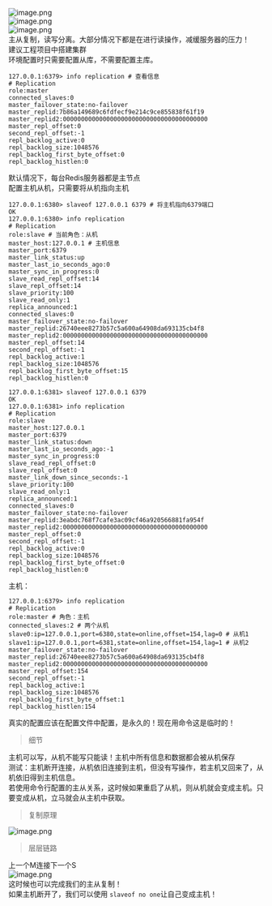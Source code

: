 ![image.png](https://cdn.nlark.com/yuque/0/2023/png/35204765/1681637595275-a8cdedd7-4bb5-4c26-a3ca-75d7ac79676e.png#averageHue=%23d8d5ce&clientId=u6299da8f-038c-4&from=paste&height=488&id=udc06b2f4&name=image.png&originHeight=488&originWidth=1351&originalType=binary&ratio=1&rotation=0&showTitle=false&size=504587&status=done&style=none&taskId=ud4ea2534-b7c5-466d-9373-6acf38bce5e&title=&width=1351)<br />![image.png](https://cdn.nlark.com/yuque/0/2023/png/35204765/1681637623926-d4ab8af7-11aa-489a-b39f-b2c4777784fe.png#averageHue=%23d7d2ca&clientId=u6299da8f-038c-4&from=paste&height=179&id=u918a1c20&name=image.png&originHeight=179&originWidth=1315&originalType=binary&ratio=1&rotation=0&showTitle=false&size=184219&status=done&style=none&taskId=u68ddbdc7-ae47-41e2-8627-0c6dda530af&title=&width=1315)<br />![image.png](https://cdn.nlark.com/yuque/0/2023/png/35204765/1681637629278-1b4b74c8-9c13-4ace-9435-61ce61cada01.png#averageHue=%23f7f3f2&clientId=u6299da8f-038c-4&from=paste&height=669&id=u4e03db8b&name=image.png&originHeight=669&originWidth=943&originalType=binary&ratio=1&rotation=0&showTitle=false&size=224301&status=done&style=none&taskId=ud1e84286-c18b-45d6-abf4-01851b24235&title=&width=943)<br />主从复制，读写分离。大部分情况下都是在进行读操作，减缓服务器的压力！<br />建议工程项目中搭建集群<br />环境配置时只需要配置从库，不需要配置主库。
```shell
127.0.0.1:6379> info replication # 查看信息
# Replication
role:master
connected_slaves:0
master_failover_state:no-failover
master_replid:7b86a149689c6fdfecf9e214c9ce855838f61f19
master_replid2:0000000000000000000000000000000000000000
master_repl_offset:0
second_repl_offset:-1
repl_backlog_active:0
repl_backlog_size:1048576
repl_backlog_first_byte_offset:0
repl_backlog_histlen:0
```
默认情况下，每台Redis服务器都是主节点<br />配置主机从机，只需要将从机指向主机
```shell
127.0.0.1:6380> slaveof 127.0.0.1 6379 # 将主机指向6379端口
OK
127.0.0.1:6380> info replication
# Replication
role:slave # 当前角色：从机
master_host:127.0.0.1 # 主机信息
master_port:6379
master_link_status:up
master_last_io_seconds_ago:0
master_sync_in_progress:0
slave_read_repl_offset:14
slave_repl_offset:14
slave_priority:100
slave_read_only:1
replica_announced:1
connected_slaves:0
master_failover_state:no-failover
master_replid:26740eee8273b57c5a600a64908da693135cb4f8
master_replid2:0000000000000000000000000000000000000000
master_repl_offset:14
second_repl_offset:-1
repl_backlog_active:1
repl_backlog_size:1048576
repl_backlog_first_byte_offset:15
repl_backlog_histlen:0

```
```shell
127.0.0.1:6381> slaveof 127.0.0.1 6379
OK
127.0.0.1:6381> info replication
# Replication
role:slave
master_host:127.0.0.1
master_port:6379
master_link_status:down
master_last_io_seconds_ago:-1
master_sync_in_progress:0
slave_read_repl_offset:0
slave_repl_offset:0
master_link_down_since_seconds:-1
slave_priority:100
slave_read_only:1
replica_announced:1
connected_slaves:0
master_failover_state:no-failover
master_replid:3eabdc768f7cafe3ac09cf46a920566881fa954f
master_replid2:0000000000000000000000000000000000000000
master_repl_offset:0
second_repl_offset:-1
repl_backlog_active:0
repl_backlog_size:1048576
repl_backlog_first_byte_offset:0
repl_backlog_histlen:0
```
主机：
```shell
127.0.0.1:6379> info replication
# Replication
role:master # 角色：主机
connected_slaves:2 # 两个从机
slave0:ip=127.0.0.1,port=6380,state=online,offset=154,lag=0 # 从机1
slave1:ip=127.0.0.1,port=6381,state=online,offset=154,lag=1 # 从机2
master_failover_state:no-failover
master_replid:26740eee8273b57c5a600a64908da693135cb4f8
master_replid2:0000000000000000000000000000000000000000
master_repl_offset:154
second_repl_offset:-1
repl_backlog_active:1
repl_backlog_size:1048576
repl_backlog_first_byte_offset:1
repl_backlog_histlen:154
```
真实的配置应该在配置文件中配置，是永久的！现在用命令这是临时的！
> 细节

主机可以写，从机不能写只能读！主机中所有信息和数据都会被从机保存<br />测试：主机断开连接，从机依旧连接到主机，但没有写操作，若主机又回来了，从机依旧得到主机信息。<br />若使用命令行配置的主从关系，这时候如果重启了从机，则从机就会变成主机。只要变成从机，立马就会从主机中获取。
> 复制原理

![image.png](https://cdn.nlark.com/yuque/0/2023/png/35204765/1681642881218-241375f5-15c1-4dbb-8834-e1d1a6e0e229.png#averageHue=%23eaeae8&clientId=u6299da8f-038c-4&from=paste&height=291&id=ufaffad93&name=image.png&originHeight=291&originWidth=1336&originalType=binary&ratio=1&rotation=0&showTitle=false&size=216095&status=done&style=none&taskId=uffb8cbd1-f13c-4a47-a70c-a0b5aee0d78&title=&width=1336)
> 层层链路

上一个M连接下一个S<br />![image.png](https://cdn.nlark.com/yuque/0/2023/png/35204765/1681643149692-81bbbfb6-1a31-406a-93e6-af9e59d792eb.png#averageHue=%23f1f1f1&clientId=u6299da8f-038c-4&from=paste&height=362&id=u40c9c277&name=image.png&originHeight=362&originWidth=1266&originalType=binary&ratio=1&rotation=0&showTitle=false&size=64002&status=done&style=none&taskId=u70daba52-2678-4b3a-9e0e-7dfa80fc256&title=&width=1266)<br />这时候也可以完成我们的主从复制！<br />如果主机断开了，我们可以使用 `slaveof no one`让自己变成主机！

